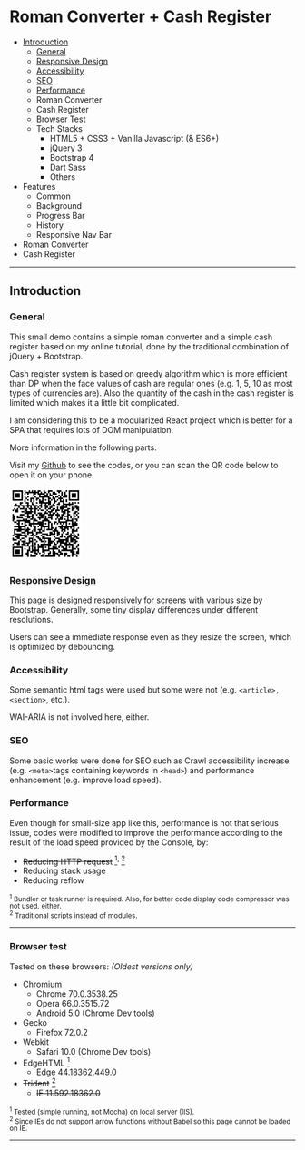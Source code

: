 # Roman Converter + Cash Register

- [Introduction](#introduction)
    - [General](#general)
    - [Responsive Design](#responsive-design)
    - [Accessibility](#accessibility)
    - [SEO](#seo)
    - [Performance](#performance)
    - Roman Converter
    - Cash Register
    - Browser Test
    - Tech Stacks
        - HTML5 + CSS3 + Vanilla Javascript (& ES6+)
        - jQuery 3
        - Bootstrap 4
        - Dart Sass
        - Others
- Features
    - Common
    - Background
    - Progress Bar
    - History
    - Responsive Nav Bar
- Roman Converter
- Cash Register

---

## Introduction
### General

This small demo contains a simple roman converter and a simple cash register based on my online tutorial, done by the traditional combination of jQuery + Bootstrap.

Cash register system is based on greedy algorithm which is more efficient than DP when the face values of cash are regular ones (e.g. 1, 5, 10 as most types of currencies are). Also the quantity of the cash in the cash register is limited which makes it a little bit complicated.

I am considering this to be a modularized React project which is better for a SPA that requires lots of DOM manipulation.

More information in the following parts.

Visit my [Github](https://github.com/legenddaniel/roman-converter-cash-register "github.com/legenddaniel") to see the codes, or you can scan the QR code below to open it on your phone.

<!-- <img src="img/qr.png" title="github.com/legenddaniel" alt="something wrong happened"></img> -->
![](img/qr.png "github.com/legenddaniel")

### Responsive Design

This page is designed responsively for screens with various size by Bootstrap. Generally, some tiny display differences under different resolutions. 

Users can see a immediate response even as they resize the screen, which is optimized by debouncing.

### Accessibility

Some semantic html tags were used but some were not (e.g. `<article>, <section>`, etc.).

WAI-ARIA is not involved here, either.

### SEO

Some basic works were done for SEO such as Crawl accessibility increase (e.g. `<meta>`tags containing keywords in `<head>`) and performance enhancement (e.g. improve load speed).

### Performance

Even though for small-size app like this, performance is not that serious issue, codes were modified to improve the performance according to the result of the load speed provided by the Console, by:
- ~~Reducing HTTP request~~ <a href="#performance1"><sup>1</sup></a><sup>, </sup><a href="#performance2"><sup>2</sup></a>
- Reducing stack usage
- Reducing reflow

<div style="font-size: 12px!important; line-height: 12px!important;">
    <sup id="performance1">1</sup> Bundler or task runner is required. Also, for better code display code compressor was not used, either. 
    <br>
    <sup id="performance2">2</sup> Traditional scripts instead of modules.
</div>

---

### Browser test

Tested on these browsers: _(Oldest versions only)_

- Chromium
    - Chrome 70.0.3538.25
    - Opera 66.0.3515.72
    - Android 5.0 (Chrome Dev tools)
- Gecko
    - Firefox 72.0.2
- Webkit
    - Safari 10.0 (Chrome Dev tools)
- EdgeHTML <a href="#browser-test1"><sup>1</sup></a>
    - Edge 44.18362.449.0
- ~~Trident~~ <a href="#browser-test2"><sup>2</sup></a>
   - ~~IE 11.592.18362.0~~

<div style="font-size: 12px; line-height: 12px;">
    <sup id="browser-test1">1</sup> Tested (simple running, not Mocha) on local server (IIS).
    <br>
    <sup id="browser-test2">2</sup> Since IEs do not support arrow functions without Babel so this page cannot be loaded on IE.
</div>

---